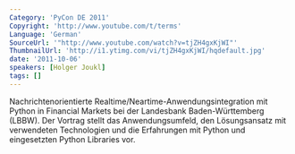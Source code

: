 ```yaml
---
Category: 'PyCon DE 2011'
Copyright: 'http://www.youtube.com/t/terms'
Language: 'German'
SourceUrl: '"http://www.youtube.com/watch?v=tjZH4gxKjWI"'
ThumbnailUrl: 'http://i1.ytimg.com/vi/tjZH4gxKjWI/hqdefault.jpg'
date: '2011-10-06'
speakers: [Holger Joukl]
tags: []
---
```

Nachrichtenorientierte Realtime/Neartime-Anwendungsintegration mit Python in Financial Markets bei der Landesbank Baden-Württemberg (LBBW).  Der Vortrag stellt das Anwendungsumfeld, den Lösungsansatz mit verwendeten Technologien und die Erfahrungen mit Python und eingesetzten Python Libraries vor.